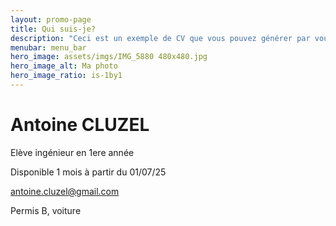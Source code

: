 ```yaml
---
layout: promo-page
title: Qui suis-je?
description: "Ceci est un exemple de CV que vous pouvez générer par vous-même"
menubar: menu_bar
hero_image: assets/imgs/IMG_5880 480x480.jpg
hero_image_alt: Ma photo
hero_image_ratio: is-1by1
---
```


# Antoine CLUZEL
Elève ingénieur en 1ere année


Disponible 1 mois à partir du 01/07/25

[antoine.cluzel@gmail.com](mailto:antoine.cluzel@gmail.com)

Permis B, voiture


